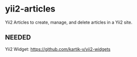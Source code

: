yii2-articles
=============

Yii2 Articles to create, manage, and delete articles in a Yii2 site.

<h2>NEEDED</h2>

Yii2 Widget: https://github.com/kartik-v/yii2-widgets
